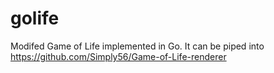 # golife
Modifed Game of Life implemented in Go. It can be piped into https://github.com/Simply56/Game-of-Life-renderer
